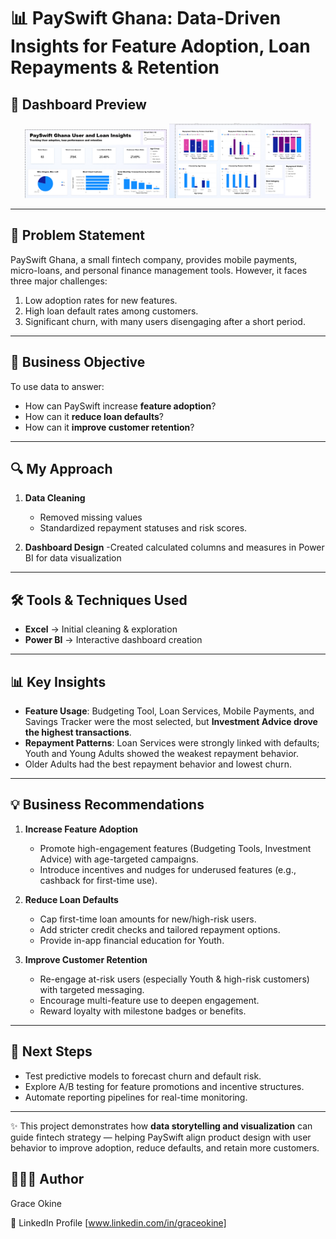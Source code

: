 # 📊 PaySwift Ghana: Data-Driven Insights for Feature Adoption, Loan Repayments & Retention  

## 📸 Dashboard Preview  
<p align="center">
  <img src="dashboard_page1.png" alt="Dashboard Page 1" width="45%"/>
  <img src="dashboard_page2.png" alt="Dashboard Page 2" width="45%"/>
</p>

---

## 📌 Problem Statement  
PaySwift Ghana, a small fintech company, provides mobile payments, micro-loans, and personal finance management tools. However, it faces three major challenges:  
1. Low adoption rates for new features.  
2. High loan default rates among customers.  
3. Significant churn, with many users disengaging after a short period.  

---

## 🎯 Business Objective  
To use data to answer:  
- How can PaySwift increase **feature adoption**?  
- How can it **reduce loan defaults**?  
- How can it **improve customer retention**?  

---

## 🔍 My Approach  
1. **Data Cleaning**  
   - Removed missing values
   - Standardized repayment statuses and risk scores.  
 
2. **Dashboard Design**
   -Created calculated columns and measures in Power BI for data visualization

---

## 🛠️ Tools & Techniques Used  
- **Excel** → Initial cleaning & exploration  
- **Power BI** → Interactive dashboard creation  


---

## 📊 Key Insights  
- **Feature Usage**: Budgeting Tool, Loan Services, Mobile Payments, and Savings Tracker were the most selected, but **Investment Advice drove the highest transactions**.  
- **Repayment Patterns**: Loan Services were strongly linked with defaults; Youth and Young Adults showed the weakest repayment behavior.  
- Older Adults had the best repayment behavior and lowest churn.

---

## 💡 Business Recommendations  
1. **Increase Feature Adoption**  
   - Promote high-engagement features (Budgeting Tools, Investment Advice) with age-targeted campaigns.  
   - Introduce incentives and nudges for underused features (e.g., cashback for first-time use).  

2. **Reduce Loan Defaults**  
   - Cap first-time loan amounts for new/high-risk users.  
   - Add stricter credit checks and tailored repayment options.  
   - Provide in-app financial education for Youth.  

3. **Improve Customer Retention**  
   - Re-engage at-risk users (especially Youth & high-risk customers) with targeted messaging.  
   - Encourage multi-feature use to deepen engagement.  
   - Reward loyalty with milestone badges or benefits.  
  

---

## 🚀 Next Steps  
- Test predictive models to forecast churn and default risk.  
- Explore A/B testing for feature promotions and incentive structures.  
- Automate reporting pipelines for real-time monitoring.  

---

✨ This project demonstrates how **data storytelling and visualization** can guide fintech strategy — helping PaySwift align product design with user behavior to improve adoption, reduce defaults, and retain more customers.  


## 👩🏽‍💻 Author

Grace Okine

💼 LinkedIn Profile [www.linkedin.com/in/graceokine]
